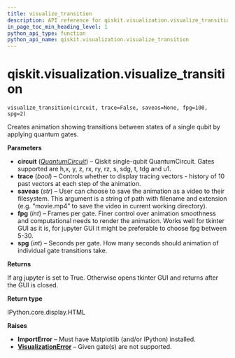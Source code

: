 ```yaml
---
title: visualize_transition
description: API reference for qiskit.visualization.visualize_transition
in_page_toc_min_heading_level: 1
python_api_type: function
python_api_name: qiskit.visualization.visualize_transition
---
```


# qiskit.visualization.visualize\_transition

<span id="qiskit.visualization.visualize_transition" />

`visualize_transition(circuit, trace=False, saveas=None, fpg=100, spg=2)`

Creates animation showing transitions between states of a single qubit by applying quantum gates.

**Parameters**

*   **circuit** ([*QuantumCircuit*](qiskit.circuit.QuantumCircuit "qiskit.circuit.QuantumCircuit")) – Qiskit single-qubit QuantumCircuit. Gates supported are h,x, y, z, rx, ry, rz, s, sdg, t, tdg and u1.
*   **trace** (*bool*) – Controls whether to display tracing vectors - history of 10 past vectors at each step of the animation.
*   **saveas** (*str*) – User can choose to save the animation as a video to their filesystem. This argument is a string of path with filename and extension (e.g. “movie.mp4” to save the video in current working directory).
*   **fpg** (*int*) – Frames per gate. Finer control over animation smoothness and computational needs to render the animation. Works well for tkinter GUI as it is, for jupyter GUI it might be preferable to choose fpg between 5-30.
*   **spg** (*int*) – Seconds per gate. How many seconds should animation of individual gate transitions take.

**Returns**

If arg jupyter is set to True. Otherwise opens tkinter GUI and returns after the GUI is closed.

**Return type**

IPython.core.display.HTML

**Raises**

*   **ImportError** – Must have Matplotlib (and/or IPython) installed.
*   [**VisualizationError**](qiskit.visualization.VisualizationError "qiskit.visualization.VisualizationError") – Given gate(s) are not supported.

